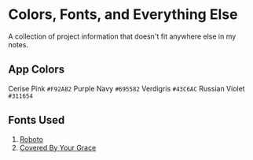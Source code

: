 # Colors, Fonts, and Everything Else

A collection of project information that doesn't fit anywhere else in my notes.

## App Colors

Cerise Pink `#F92A82`
Purple Navy `#695582`
Verdigris `#43C6AC`
Russian Violet `#311654`

## Fonts Used

1. [Roboto](https://fonts.google.com/specimen/Roboto)
2. [Covered By Your Grace](https://fonts.google.com/specimen/Covered+By+Your+Grace)
